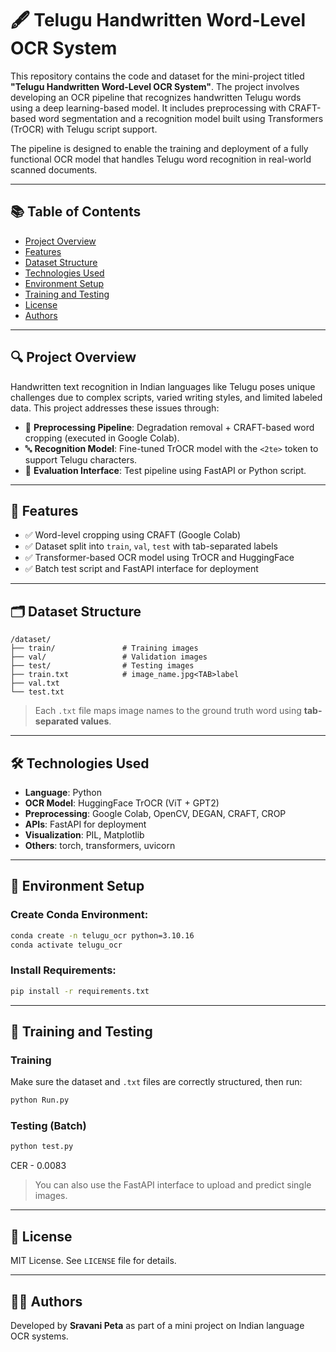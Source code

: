 
# 🖋️ Telugu Handwritten Word-Level OCR System

This repository contains the code and dataset for the mini-project titled **"Telugu Handwritten Word-Level OCR System"**. The project involves developing an OCR pipeline that recognizes handwritten Telugu words using a deep learning-based model. It includes preprocessing with CRAFT-based word segmentation and a recognition model built using Transformers (TrOCR) with Telugu script support.

The pipeline is designed to enable the training and deployment of a fully functional OCR model that handles Telugu word recognition in real-world scanned documents.

---

## 📚 Table of Contents

- [Project Overview](#project-overview)
- [Features](#features)
- [Dataset Structure](#dataset-structure)
- [Technologies Used](#technologies-used)
- [Environment Setup](#environment-setup)
- [Training and Testing](#training-and-testing)
- [License](#license)
- [Authors](#authors)

---

## 🔍 Project Overview

Handwritten text recognition in Indian languages like Telugu poses unique challenges due to complex scripts, varied writing styles, and limited labeled data. This project addresses these issues through:

- 🧠 **Preprocessing Pipeline**: Degradation removal + CRAFT-based word cropping (executed in Google Colab).
- 🔤 **Recognition Model**: Fine-tuned TrOCR model with the `<2te>` token to support Telugu characters.
- 🧪 **Evaluation Interface**: Test pipeline using FastAPI or Python script.

---

## 🚀 Features

- ✅ Word-level cropping using CRAFT (Google Colab)
- ✅ Dataset split into `train`, `val`, `test` with tab-separated labels
- ✅ Transformer-based OCR model using TrOCR and HuggingFace
- ✅ Batch test script and FastAPI interface for deployment

---

## 🗂️ Dataset Structure

```
/dataset/
├── train/               # Training images
├── val/                 # Validation images
├── test/                # Testing images
├── train.txt            # image_name.jpg<TAB>label
├── val.txt
└── test.txt
```

> Each `.txt` file maps image names to the ground truth word using **tab-separated values**.

---

## 🛠️ Technologies Used

- **Language**: Python
- **OCR Model**: HuggingFace TrOCR (ViT + GPT2)
- **Preprocessing**: Google Colab, OpenCV, DEGAN, CRAFT, CROP
- **APIs**: FastAPI for deployment
- **Visualization**: PIL, Matplotlib
- **Others**: torch, transformers, uvicorn

---

## 🧪 Environment Setup

### Create Conda Environment:

```bash
conda create -n telugu_ocr python=3.10.16
conda activate telugu_ocr
```

### Install Requirements:

```bash
pip install -r requirements.txt
```

---

## 🔧 Training and Testing

### Training

Make sure the dataset and `.txt` files are correctly structured, then run:

```bash
python Run.py
```

### Testing (Batch)

```bash
python test.py
```
CER - 0.0083

> You can also use the FastAPI interface to upload and predict single images.

---

## 📄 License

MIT License. See `LICENSE` file for details.

---

## 👩‍💻 Authors

Developed by **Sravani Peta** as part of a mini project on Indian language OCR systems.
